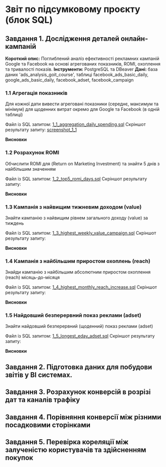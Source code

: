 # Звіт по підсумковому проєкту (блок SQL)






## Завдання 1. Дослідження деталей онлайн-кампаній

**Короткий опис:** Поглиблений аналіз ефективності рекламних кампаній Google та Facebook на основі агрегованих показників, ROMI, охоплення та тривалості показів.
**Інструменти:** PostgreSQL та DBeaver
**Дані:** база даних 'ads_analysis_goit_course', таблиці facebook_ads_basic_daily, google_ads_basic_daily, facebook_adset, facebook_campaign

### 1.1 Агрегація показників 

Для кожної дати вивести агреговані показники (середнє, максимум та мінімум) для щоденних витрат окремо для Google та Facebook (в одній таблиці)

Файл із SQL запитом:  [1_1_aggregation_daily_spending.sql](https://github.com/OlhaHaidash/da28_final_project_sql/blob/main/1_1_aggregation_daily_spending.sql)
Скріншот результату запиту: [screenshot_1_1](https://github.com/OlhaHaidash/da28_final_project_sql/blob/main/screenshots_dbeaver/1_1_aggregation_daily_spending.png)

**Висновки**


### 1.2 Розрахунок ROMI

Обчислити ROMI для (Return on Marketing Investment) та знайти 5 днів з найбільшим значенням

Файл із SQL запитом:  [1_2_top5_romi_days.sql](!посилання!)
Скріншот результату запиту:

**Висновки**




### 1.3 Кампанія з найвищим тижневим доходом (value)

Знайти кампанію з найвищим рівнем загального доходу (value) за тиждень

Файл із SQL запитом:  [1_3_highest_weekly_value_campaign.sql](!посилання!)
Скріншот результату запиту:

**Висновки**




### 1.4 Кампанія з найбільшим приростом охоплень (reach)

Знайди кампанію з найбільшим абсолютним приростом охоплення (reach) місяць-до-місяця

Файл із SQL запитом:  [1_4_highest_monthly_reach_increase.sql](!посилання!)
Скріншот результату запиту:

**Висновки**




### 1.5 Найдовший безперервний показ реклами (adset)

Знайти найдовший безперервний (щоденний) показ реклами (adset)

Файл із SQL запитом:  [1_5_longest_eday_adset.sql](!посилання!)
Скріншот результату запиту:

**Висновки**





## Завдання 2. Підготовка даних для побудови звітів у BI системах.





## Завдання 3. Розрахунок конверсій в розрізі дат та каналів трафіку






## Завдання 4. Порівняння конверсії між різними посадковими сторінками






## Завдання 5. Перевірка кореляції між залученістю користувачів та здійсненням покупок


